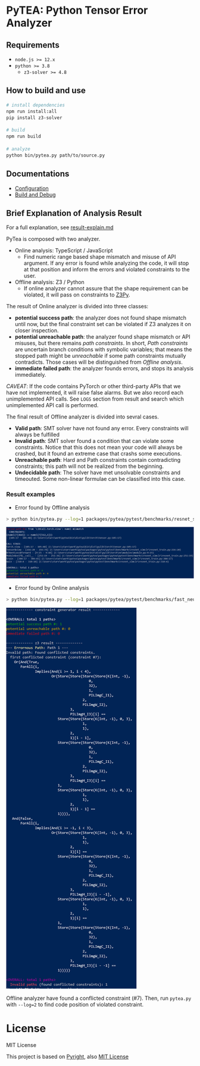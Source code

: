 # PyTEA: Python Tensor Error Analyzer

## Requirements

- `node.js >= 12.x`
- `python >= 3.8`
  - `z3-solver >= 4.8`

## How to build and use

```bash
# install dependencies
npm run install:all
pip install z3-solver

# build
npm run build

# analyze
python bin/pytea.py path/to/source.py
```

## Documentations

* [Configuration](doc/config.md)
* [Build and Debug](doc/build-and-debug.md)

## Brief Explanation of Analysis Result

For a full explanation, see [result-explain.md](doc/result-explain.md)

PyTea is composed with two analyzer.

* Online analysis: TypeScript / JavaScript
  * Find numeric range based shape mismatch and misuse of API argument. If any error is found while analyzing the code, it will stop at that position and inform the errors and violated constraints to the user.
* Offline analysis: Z3 / Python
  * If online analyzer cannot assure that the shape requirement can be violated, it will pass on constraints to [Z3Py](https://github.com/Z3Prover/z3).


The result of Online analyzer is divided into three classes:
* **potential success path**: the analyzer does not found shape mismatch until now, but the final constraint set can be violated if Z3 analyzes it on closer inspection.
* **potential unreachable path**: the analyzer found shape mismatch or API misuses, but there remains *path constraints*. In short, *Path constraints* are uncertain branch conditions with symbolic variables; that means the stopped path might be *unreachable* if some path constraints mutually contradicts. Those cases will be distinguished from *Offline analysis*.
* **immediate failed path**: the analyzer founds errors, and stops its analysis immediately.

*CAVEAT*: If the code contains PyTorch or other third-party APIs that we have not implemented, it will raise false alarms. But we also record each unimplemented API calls. See `LOGS` section from result and search which unimplemented API call is performed.


The final result of Offline analyzer is divided into sevral cases.
* **Valid path**: SMT solver have not found any error. Every constraints will always be fulfilled
* **Invalid path**: SMT solver found a condition that can violate some constraints. Notice that this does not mean your code will always be crashed, but it found an extreme case that crashs some executions.
* **Unreachable path**: Hard and Path constraints contain contradicting constraints; this path will not be realized from the beginning.
* **Undecidable path**: The solver have met unsolvable constraints and timeouted. Some non-linear formulae can be classified into this case.


### Result examples

* Error found by Offline analysis

```bash
> python bin/pytea.py --log=1 packages/pytea/pytest/benchmarks/resnet_simclr/resnet_train.py
```

![result](img/result1.png)

* Error found by Online analysis

```bash
> python bin/pytea.py --log=1 packages/pytea/pytest/benchmarks/fast_neural_style/neural_style/neural_style.py
```

![result](img/result3.png)

Offline analyzer have found a conflicted constraint (#7). Then, run `pytea.py` with `--log=2` to find code position of violated constraint.

# License

MIT License

This project is based on [Pyright](https://github.com/microsoft/pyright), also [MIT License](https://github.com/microsoft/pyright/blob/master/LICENSE.txt)
